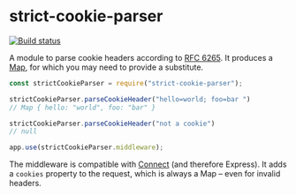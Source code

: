 # strict-cookie-parser

[![Build status][ci-image]][ci]

A module to parse cookie headers according to [RFC 6265][].
It produces a [Map][], for which you may need to provide a substitute.

```javascript
const strictCookieParser = require("strict-cookie-parser");

strictCookieParser.parseCookieHeader("hello=world; foo=bar ")
// Map { hello: "world", foo: "bar" }

strictCookieParser.parseCookieHeader("not a cookie")
// null

app.use(strictCookieParser.middleware);
```

The middleware is compatible with [Connect][] (and therefore Express).
It adds a `cookies` property to the request, which is always a Map –
even for invalid headers.


  [RFC 6265]: https://tools.ietf.org/html/rfc6265
  [Map]: https://developer.mozilla.org/en-US/docs/Web/JavaScript/Reference/Global_Objects/Map
  [Connect]: https://github.com/senchalabs/connect

  [ci]: https://travis-ci.org/charmander/strict-cookie-parser
  [ci-image]: https://api.travis-ci.org/charmander/strict-cookie-parser.svg

